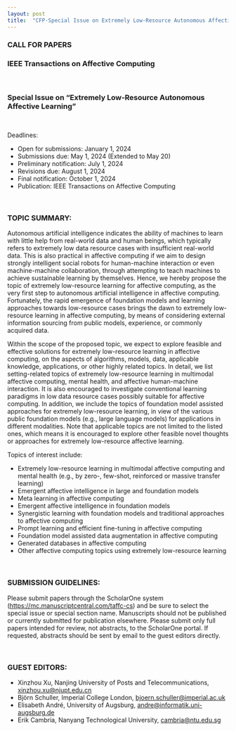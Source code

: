 ```yaml
---
layout: post
title:  "CFP-Special Issue on Extremely Low-Resource Autonomous Affective Learning"
---
```


### CALL FOR PAPERS
### IEEE Transactions on Affective Computing

<br>

### Special Issue on “Extremely Low-Resource Autonomous Affective Learning”

<br>

Deadlines:

- Open for submissions: January 1, 2024
- Submissions due: May 1, 2024 (Extended to May 20)
- Preliminary notification: July	1, 2024
- Revisions due: August 1, 2024       
- Final notification: October 1, 2024	 
- Publication: IEEE Transactions on Affective Computing

<br>

### TOPIC SUMMARY:

Autonomous artificial intelligence indicates the ability of machines to learn with little help from real-world data and human beings, which typically refers to extremely low data resource cases with insufficient real-world data. This is also practical in affective computing if we aim to design strongly intelligent social robots for human-machine interaction or even machine-machine collaboration, through attempting to teach machines to achieve sustainable learning by themselves. Hence, we hereby propose the topic of extremely low-resource learning for affective computing, as the very first step to autonomous artificial intelligence in affective computing. Fortunately, the rapid emergence of foundation models and learning approaches towards low-resource cases brings the dawn to extremely low-resource learning in affective computing, by means of considering external information sourcing from public models, experience, or commonly acquired data. 

Within the scope of the proposed topic, we expect to explore feasible and effective solutions for extremely low-resource learning in affective computing, on the aspects of algorithms, models, data, applicable knowledge, applications, or other highly related topics. In detail, we list setting-related topics of extremely low-resource learning in multimodal affective computing, mental health, and affective human-machine interaction. It is also encouraged to investigate conventional learning paradigms in low data resource cases possibly suitable for affective computing. In addition, we include the topics of foundation model assisted approaches for extremely low-resource learning, in view of the various public foundation models (e.g., large language models) for applications in different modalities. Note that applicable topics are not limited to the listed ones, which means it is encouraged to explore other feasible novel thoughts or approaches for extremely low-resource affective learning. 

Topics of interest include:

- Extremely low-resource learning in multimodal affective computing and mental health (e.g., by zero-, few-shot, reinforced or massive transfer learning)
- Emergent affective intelligence in large and foundation models
- Meta learning in affective computing
- Emergent affective intelligence in foundation models
- Synergistic learning with foundation models and traditional approaches to affective computing
- Prompt learning and efficient fine-tuning in affective computing
- Foundation model assisted data augmentation in affective computing
- Generated databases in affective computing
- Other affective computing topics using extremely low-resource learning

<br>

### SUBMISSION GUIDELINES:

Please submit papers through the ScholarOne system (https://mc.manuscriptcentral.com/taffc-cs) and be sure to select the special issue or special section name. Manuscripts should not be published or currently submitted for publication elsewhere. Please submit only full papers intended for review, not abstracts, to the ScholarOne portal. If requested, abstracts should be sent by email to the guest editors directly.

<br>

### GUEST EDITORS:

- Xinzhou Xu, Nanjing University of Posts and Telecommunications, xinzhou.xu@njupt.edu.cn
- Björn Schuller, Imperial College London, bjoern.schuller@imperial.ac.uk
- Elisabeth André, University of Augsburg, andre@informatik.uni-augsburg.de
- Erik Cambria, Nanyang Technological University, cambria@ntu.edu.sg

<br>

<br>
